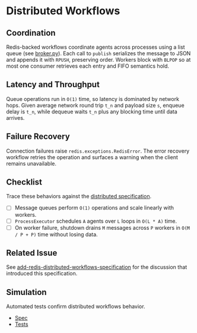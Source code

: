 # Distributed Workflows

## Coordination

Redis-backed workflows coordinate agents across processes using a list
queue (see [broker.py](../../src/autoresearch/distributed/broker.py)). Each
call to `publish` serializes the message to JSON and appends it with
`RPUSH`, preserving order. Workers block with `BLPOP` so at most one
consumer retrieves each entry and FIFO semantics hold.

## Latency and Throughput

Queue operations run in `O(1)` time, so latency is dominated by network
hops. Given average network round trip `t_n` and payload size `s`, enqueue
delay is `t_n`, while dequeue waits `t_n` plus any blocking time until data
arrives.

## Failure Recovery

Connection failures raise `redis.exceptions.RedisError`. The error recovery
workflow retries the operation and surfaces a warning when the client
remains unavailable.

## Checklist

Trace these behaviors against the [distributed specification][spec].

- [ ] Message queues perform `O(1)` operations and scale linearly with
  workers.
- [ ] `ProcessExecutor` schedules `A` agents over `L` loops in `O(L * A)`
  time.
- [ ] On worker failure, shutdown drains `M` messages across `P` workers in
  `O(M / P + P)` time without losing data.

## Related Issue

See [add-redis-distributed-workflows-specification][issue] for the
discussion that introduced this specification.

[spec]: ../specs/distributed.md#acceptance-criteria
[issue]: ../../issues/add-redis-distributed-workflows-specification.md

## Simulation

Automated tests confirm distributed workflows behavior.

- [Spec](../specs/distributed.md)
- [Tests](../../tests/behavior/features/distributed_execution.feature)
